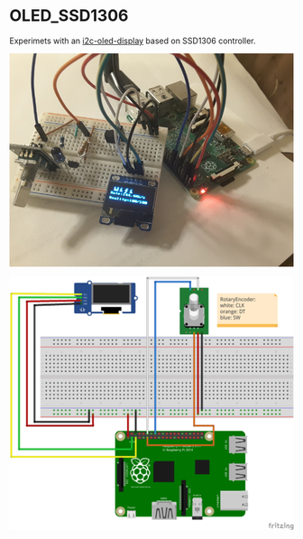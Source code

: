 # OLED_SSD1306
Experimets with an [i2c-oled-display](http://www.amazon.de/Zoll-serielle-OLED-Display-Modul-Arduino/dp/B00NHKM1C0) 
based on SSD1306 controller.

![sample](https://raw.githubusercontent.com/ThomasHangstoerfer/OLED_SSD1306/master/doc/wifi-screen.jpg)


![sample](https://raw.githubusercontent.com/ThomasHangstoerfer/OLED_SSD1306/master/doc/Pi2_oled_rotary_bb.png)
